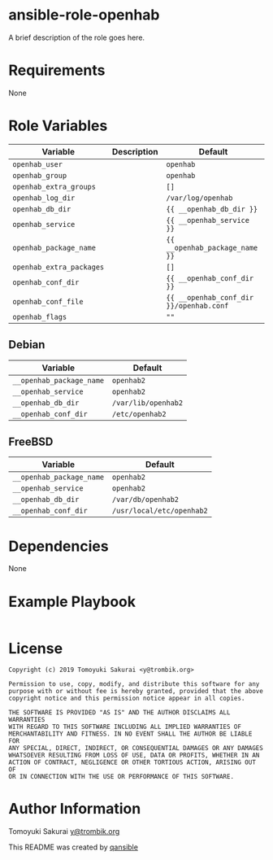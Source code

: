# ansible-role-openhab

A brief description of the role goes here.

# Requirements

None

# Role Variables

| Variable | Description | Default |
|----------|-------------|---------|
| `openhab_user` | | `openhab` |
| `openhab_group` | | `openhab` |
| `openhab_extra_groups` | | `[]` |
| `openhab_log_dir` | | `/var/log/openhab` |
| `openhab_db_dir` | | `{{ __openhab_db_dir }}` |
| `openhab_service` | | `{{ __openhab_service }}` |
| `openhab_package_name` | | `{{ __openhab_package_name }}` |
| `openhab_extra_packages` | | `[]` |
| `openhab_conf_dir` | | `{{ __openhab_conf_dir }}` |
| `openhab_conf_file` | | `{{ __openhab_conf_dir }}/openhab.conf` |
| `openhab_flags` | | `""` |


## Debian

| Variable | Default |
|----------|---------|
| `__openhab_package_name` | `openhab2` |
| `__openhab_service` | `openhab2` |
| `__openhab_db_dir` | `/var/lib/openhab2` |
| `__openhab_conf_dir` | `/etc/openhab2` |

## FreeBSD

| Variable | Default |
|----------|---------|
| `__openhab_package_name` | `openhab2` |
| `__openhab_service` | `openhab2` |
| `__openhab_db_dir` | `/var/db/openhab2` |
| `__openhab_conf_dir` | `/usr/local/etc/openhab2` |

# Dependencies

None

# Example Playbook

```yaml
```

# License

```
Copyright (c) 2019 Tomoyuki Sakurai <y@trombik.org>

Permission to use, copy, modify, and distribute this software for any
purpose with or without fee is hereby granted, provided that the above
copyright notice and this permission notice appear in all copies.

THE SOFTWARE IS PROVIDED "AS IS" AND THE AUTHOR DISCLAIMS ALL WARRANTIES
WITH REGARD TO THIS SOFTWARE INCLUDING ALL IMPLIED WARRANTIES OF
MERCHANTABILITY AND FITNESS. IN NO EVENT SHALL THE AUTHOR BE LIABLE FOR
ANY SPECIAL, DIRECT, INDIRECT, OR CONSEQUENTIAL DAMAGES OR ANY DAMAGES
WHATSOEVER RESULTING FROM LOSS OF USE, DATA OR PROFITS, WHETHER IN AN
ACTION OF CONTRACT, NEGLIGENCE OR OTHER TORTIOUS ACTION, ARISING OUT OF
OR IN CONNECTION WITH THE USE OR PERFORMANCE OF THIS SOFTWARE.
```

# Author Information

Tomoyuki Sakurai <y@trombik.org>

This README was created by [qansible](https://github.com/trombik/qansible)
